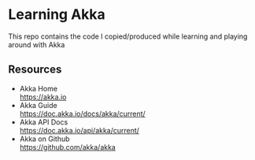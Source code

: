 # Learning Akka

This repo contains the code I copied/produced while learning
and playing around with Akka

## Resources

- Akka Home<br/>
  https://akka.io
- Akka Guide<br/>
  https://doc.akka.io/docs/akka/current/
- Akka API Docs<br/>
  https://doc.akka.io/api/akka/current/
- Akka on Github<br/>
  https://github.com/akka/akka
